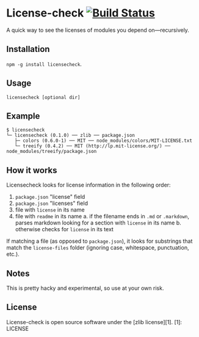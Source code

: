 License-check [![Build Status](https://travis-ci.org/marcello3d/node-licensecheck.png)](https://travis-ci.org/marcello3d/node-licensecheck)
==================
A quick way to see the licenses of modules you depend on—recursively.

Installation
------------
`npm -g install licensecheck`.

Usage
------------
`licensecheck [optional dir]`

Example
-------

    $ licensecheck 
    └─ licensecheck (0.1.0) ── zlib ── package.json
       ├─ colors (0.6.0-1) ── MIT ── node_modules/colors/MIT-LICENSE.txt
       └─ treeify (0.4.2) ── MIT (http://lp.mit-license.org/) ── node_modules/treeify/package.json


How it works
------------

Licensecheck looks for license information in the following order:

1. `package.json` "license" field
2. `package.json` "licenses" field
3. file with `license` in its name
4. file with `readme` in its name
    a. if the filename ends in `.md` or `.markdown`, parses markdown looking for a section with `license` in its name
    b. otherwise checks for `license` in its text

If matching a file (as opposed to `package.json`), it looks for substrings that match the `license-files` folder (ignoring 
case, whitespace, punctuation, etc.).

Notes
-----

This is pretty hacky and experimental, so use at your own risk. 

License
-------
License-check is open source software under the [zlib license][1].
[1]: LICENSE
